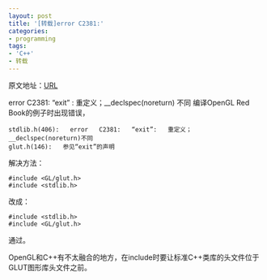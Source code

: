 ```yaml
---
layout: post
title: '[转载]error C2381:'
categories:
- programming
tags:
- 'C++'
- 转载
---
```


原文地址：<a href="http://blog.csdn.net/qmagic/article/details/2677057" title="error C2381: “exit” : 重定义；__declspec(noreturn) 不同">URL</a>

error C2381: “exit” : 重定义；__declspec(noreturn) 不同
编译OpenGL Red Book的例子时出现错误，

    stdlib.h(406):   error   C2381:   “exit”:   重定义；__declspec(noreturn)不同
    glut.h(146):   参见“exit”的声明

解决方法：

    #include <GL/glut.h>
    #include <stdlib.h>

改成：

    #include <stdlib.h>
    #include <GL/glut.h>

通过。

OpenGL和C++有不太融合的地方，在include时要让标准C++类库的头文件位于GLUT图形库头文件之前。
